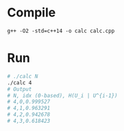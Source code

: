 # Compile
```
g++ -O2 -std=c++14 -o calc calc.cpp
```

# Run
```bash
# ./calc N
./calc 4
# Output
# N, idx (0-based), H(U_i | U^{i-1}) 
# 4,0,0.999527
# 4,1,0.963291
# 4,2,0.942678
# 4,3,0.618423
```
